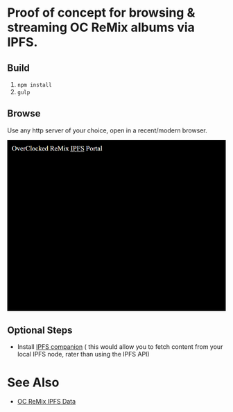 # Proof of concept for browsing & streaming OC ReMix albums via IPFS.

## Build
1) `npm install`
2) `gulp`

## Browse
Use any http server of your choice, open in a recent/modern browser.

![animated demo of proof-of-concept for using IPFS to browse & stream OC ReMix albums.](./img/ocremix-ipfs-demo.gif)


## Optional Steps
* Install [IPFS companion](https://github.com/ipfs-shipyard/ipfs-companion) (
	this would allow you to fetch content from your local IPFS node,
	rater than using the IPFS API)

# See Also

* [OC ReMix IPFS Data](https://github.com/signpostmarv/ocremix-ipfs-data)
